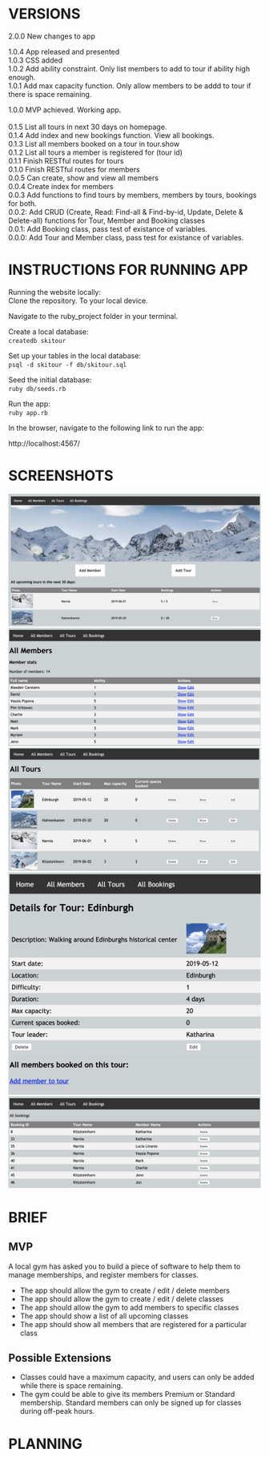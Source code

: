 # VERSIONS

2.0.0 New changes to app <br/>

1.0.4 App released and presented <br/>
1.0.3 CSS added <br/>
1.0.2 Add ability constraint. Only list members to add to tour if ability high enough. <br/>
1.0.1 Add max capacity function. Only allow members to be addd to tour if there is space remaining. <br/>

1.0.0 MVP achieved. Working app. <br/>
<br/>
0.1.5 List all tours in next 30 days on homepage.  <br/>
0.1.4 Add index and new bookings function. View all bookings. <br/>
0.1.3 List all members booked on a tour in tour.show <br/>
0.1.2 List all tours a member is registered for (tour id) <br/>
0.1.1 Finish RESTful routes for tours <br/>
0.1.0 Finish RESTful routes for members <br/>
0.0.5 Can create, show and view all members <br/>
0.0.4 Create index for members <br/>
0.0.3 Add functions to find tours by members, members by tours, bookings for both. <br/>
0.0.2: Add CRUD (Create, Read: Find-all & Find-by-id, Update, Delete & Delete-all) functions for Tour, Member and Booking classes <br/>
0.0.1: Add Booking class, pass test of existance of variables. <br/>
0.0.0: Add Tour and Member class, pass test for existance of variables. <br/>

# INSTRUCTIONS FOR RUNNING APP

Running the website locally: <br/>
Clone the repository. To your local device. <br/>

Navigate to the ruby_project folder in your terminal. <br/>

Create a local database: <br/>
`createdb skitour` <br/>

Set up your tables in the local database: <br/>
`psql -d skitour -f db/skitour.sql` <br/>

Seed the initial database: <br/>
`ruby db/seeds.rb` <br/>

Run the app: <br/>
`ruby app.rb` <br/>

In the browser, navigate to the following link to run the app: <br/>

http://localhost:4567/ <br/>

# SCREENSHOTS

![Screenshot landing page](public/images/screenshots/screenshot_landing_page.png)
![Screenshot all members](public/images/screenshots/screenshot_all_members.png)
![Screenshot all tours](public/images/screenshots/screenshot_all_tours.png)
![Screenshot show tour](public/images/screenshots/screenshot_show_tour.png)
![Screenshot all bookings](public/images/screenshots/screenshot_all_bookings.png)

# BRIEF

## MVP

A local gym has asked you to build a piece of software to help them to manage memberships, and register members for classes. </br>

- The app should allow the gym to create / edit / delete members
- The app should allow the gym to create / edit / delete classes
- The app should allow the gym to add members to specific classes
- The app should show a list of all upcoming classes
- The app should show all members that are registered for a particular class

## Possible Extensions
- Classes could have a maximum capacity, and users can only be added while there is space remaining.
- The gym could be able to give its members Premium or Standard membership. Standard members can only be signed up for classes during off-peak hours.

# PLANNING
